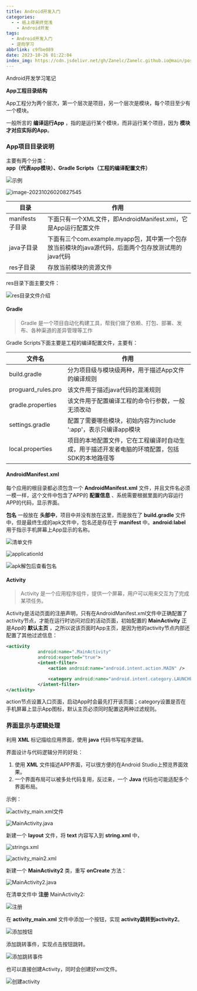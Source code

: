 ```yaml
---
title: Android开发入门
categories:
  - - 纸上得来终觉浅
    - Android开发
tags:
  - Android开发入门
  - 逆向学习
abbrlink: c9fbe089
date: 2023-10-26 01:22:04
index_img: https://cdn.jsdelivr.net/gh/Zanelc/Zanelc.github.io@main/posts/c9fbe089/title.png
---
```


Android开发学习笔记

<!--more-->

**App工程目录结构**

App工程分为两个层次，第一个层次是项目，另一个层次是模块，每个项目至少有一个模块。

一般所言的 **编译运行App** ，指的是运行某个模块，而非运行某个项目，因为 **模块才对应实际的App**。

### App项目目录说明

主要有两个分类：**app（代表app模块）、Gradle Scripts（工程的编译配置文件）**

![示例](https://cdn.jsdelivr.net/gh/Zanelc/Zanelc.github.io@main/posts/c9fbe089/image-20231026023322789.png)

![image-20231026020827545](https://cdn.jsdelivr.net/gh/Zanelc/Zanelc.github.io@main/posts/c9fbe089/image-20231026020827545.png)

| 目录            | 作用                                                         |
| --------------- | ------------------------------------------------------------ |
| manifests子目录 | 下面只有一个XML文件，即AndroidManifest.xml，它是App运行配置文件 |
| java子目录      | 下面有三个com.example.myapp包，其中第一个包存放当前模块的java源代码，后面两个包存放测试用的java代码 |
| res子目录       | 存放当前模块的资源文件                                       |

res目录下面主要文件：

![res目录文件介绍](https://cdn.jsdelivr.net/gh/Zanelc/Zanelc.github.io@main/posts/c9fbe089/image-20231026022129492.png)

#### Gradle

> Gradle 是一个项目自动化构建工具，帮我们做了依赖、打包、部署、发布、各种渠道的差异管理等工作

Gradle Scripts下面主要是工程的编译配置文件，主要有：

| 文件名             | 作用                                                         |
| ------------------ | ------------------------------------------------------------ |
| build.gradle       | 分为项目级与模块级两种，用于描述App文件的编译规则            |
| proguard_rules.pro | 该文件用于描述java代码的混淆规则                             |
| gradle.properties  | 该文件用于配置编译工程的命令行参数，一般无须改动             |
| settings.gradle    | 配置了需要哪些模块，初始内容为include ':app'，表示只编译app模块 |
| local.properties   | 项目的本地配置文件，它在工程编译时自动生成，用于描述开发者电脑的环境配置，包括SDK的本地路径等 |

#### AndroidManifest.xml

每个应用的根目录都必须包含一个 **AndroidManifest.xml** 文件，并且文件名必须一模一样，这个文件中包含了APP的 **配置信息** 、系统需要根据里面的内容运行APP的代码，显示界面。

**包名** 一般放在 **头部<manifest>中**，项目中并没有放在这里，而是放在了 **build.gradle** 文件中，但是最终生成的apk文件中，包名还是存在于 **manifest** 中。**android:label** 用于指示手机屏幕上App显示的名称。

![清单文件](https://cdn.jsdelivr.net/gh/Zanelc/Zanelc.github.io@main/posts/c9fbe089/image-20231026030746581.png)

![applicationId](https://cdn.jsdelivr.net/gh/Zanelc/Zanelc.github.io@main/posts/c9fbe089/image-20231026030941113.png)

![apk解包后查看包名](https://cdn.jsdelivr.net/gh/Zanelc/Zanelc.github.io@main/posts/c9fbe089/image-20231026031109892.png)

#### Activity

> Activity 是一个应用程序组件，提供一个屏幕，用户可以用来交互为了完成某项任务。

Activity是活动页面的注册声明，只有在AndroidManifest.xml文件中正确配置了activity节点，才能在运行时访问对应的活动页面，初始配置的 **MainActivity** 正是App的 **默认主页** ，之所以说该页面时App主页，是因为他的activity节点内部还配置了其他过滤信息：

```xml
<activity
            android:name=".MainActivity"
            android:exported="true">
            <intent-filter>
                <action android:name="android.intent.action.MAIN" />

                <category android:name="android.intent.category.LAUNCHER" />
            </intent-filter>
</activity>
```

action节点设置入口页面，启动App时会最先打开该页面；category设置是否在手机屏幕上显示App图标，默认主页必须同时配置这两种过滤规则。

### 界面显示与逻辑处理

利用 **XML** 标记描绘应用界面，使用 **java** 代码书写程序逻辑。

界面设计与代码逻辑分开的好处：

1. 使用 **XML** 文件描述APP界面，可以很方便的在Android Studio上预览界面效果。
2. 一个界面布局可以被多处代码复用，反过来，一个 **Java** 代码也可能适配多个界面布局。

示例：

![activity_main.xml文件](https://cdn.jsdelivr.net/gh/Zanelc/Zanelc.github.io@main/posts/c9fbe089/image-20231026233121097.png)

![MainActivity.java](https://cdn.jsdelivr.net/gh/Zanelc/Zanelc.github.io@main/posts/c9fbe089/image-20231026233229216.png)

新建一个 **layout** 文件，将 **text** 内容写入到 **string.xml** 中，

![strings.xml](https://cdn.jsdelivr.net/gh/Zanelc/Zanelc.github.io@main/posts/c9fbe089/image-20231026233746417.png)

![activity_main2.xml](https://cdn.jsdelivr.net/gh/Zanelc/Zanelc.github.io@main/posts/c9fbe089/image-20231026233904920.png)

新建一个 **MainActivity2** 类，重写 **onCreate** 方法：

![MainActivity2.java](https://cdn.jsdelivr.net/gh/Zanelc/Zanelc.github.io@main/posts/c9fbe089/image-20231026234140383.png)

在清单文件中 **注册** MainActivity2:

![注册](https://cdn.jsdelivr.net/gh/Zanelc/Zanelc.github.io@main/posts/c9fbe089/image-20231026234340751.png)

在 **activity_main.xml** 文件中添加一个按钮，实现 **activity跳转到activity2**。

![添加按钮](https://cdn.jsdelivr.net/gh/Zanelc/Zanelc.github.io@main/posts/c9fbe089/image-20231026234718753.png)

添加跳转事件，实现点击按钮跳转。

![添加跳转事件](https://cdn.jsdelivr.net/gh/Zanelc/Zanelc.github.io@main/posts/c9fbe089/image-20231027000434672.png)

也可以直接创建Activity，同时会创建好xml文件。

![创建activity](https://cdn.jsdelivr.net/gh/Zanelc/Zanelc.github.io@main/posts/c9fbe089/image-20231027001246548.png)
